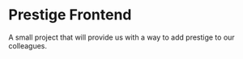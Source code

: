 # Prestige Frontend

A small project that will provide us with a way to add prestige to our colleagues.
